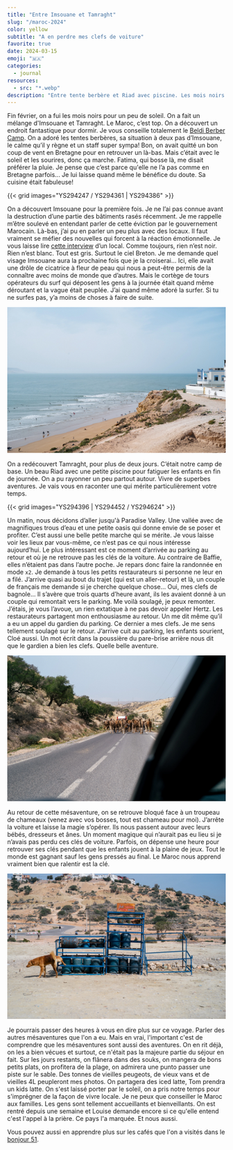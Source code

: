 ```yaml
---
title: "Entre Imsouane et Tamraght"
slug: "/maroc-2024"
color: yellow
subtitle: "A en perdre mes clefs de voiture"
favorite: true
date: 2024-03-15
emoji: "🇲🇦"
categories:
  - journal
resources:
  - src: "*.webp"
description: "Entre tente berbère et Riad avec piscine. Les mois noirs sont meilleurs au soleil. Sauf quand tu paumes les clefs de la voiture de location"
---
```



Fin février, on a fui les mois noirs pour un peu de soleil. On a fait un mélange d'Imsouane et Tamraght. Le Maroc, c’est top. On a découvert un endroit fantastique pour dormir. Je vous conseille totalement le [Beldi Berber Camp](https://www.booking.com/hotel/ma/berber-beldi-camp.fr.html). On a adoré les tentes berbères, sa situation à deux pas d’Imsouane, le calme qu’il y règne et un staff super sympa! Bon, on avait quitté un bon coup de vent en Bretagne pour en retrouver un là-bas. Mais c’était avec le soleil et les sourires, donc ça marche. Fatima, qui bosse là, me disait préférer la pluie. Je pense que c’est parce qu'elle ne l’a pas comme en Bretagne parfois... Je lui laisse quand même le bénéfice du doute. Sa cuisine était fabuleuse! 

{{< grid images="YS294247 / YS294361 | YS294386" >}}

On a découvert Imsouane pour la première fois. Je ne l’ai pas connue avant la destruction d’une partie des bâtiments rasés récemment. Je me rappelle m’être soulevé en entendant parler de cette éviction par le gouvernement Marocain. Là-bas, j’ai pu en parler un peu plus avec des locaux. Il faut vraiment se méfier des nouvelles qui forcent à la réaction émotionnelle. Je vous laisse lire [cette interview](https://climateandboardsports.substack.com/p/no-wanted-to-surf-when-the-bulldozers) d’un local. Comme toujours, rien n’est noir. Rien n’est blanc. Tout est gris. Surtout le ciel Breton. Je me demande quel visage Imsouane aura la prochaine fois que je la croiserai... Ici, elle avait une drôle de cicatrice à fleur de peau qui nous a peut-être permis de la connaître avec moins de monde que d’autres. Mais le cortège de tours opérateurs du surf qui déposent les gens à la journée était quand même déroutant et la vague était peuplée. J’ai quand même adoré la surfer. Si tu ne surfes pas, y’a moins de choses à faire de suite. 

![](YS294341.webp)

On a redécouvert Tamraght, pour plus de deux jours. C’était notre camp de base. Un beau Riad avec une petite piscine pour fatiguer les enfants en fin de journée. On a pu rayonner un peu partout autour. Vivre de superbes aventures. Je vais vous en raconter une qui mérite particulièrement votre temps. 

{{< grid images="YS294396 | YS294452 / YS294624" >}}

Un matin, nous décidons d’aller jusqu'à Paradise Valley. Une vallée avec de magnifiques trous d’eau et une petite oasis qui donne envie de se poser et profiter. C’est aussi une belle petite marche qui se mérite. Je vous laisse voir les lieux par vous-même, ce n’est pas ce qui nous intéresse aujourd’hui. Le plus intéressant est ce moment d’arrivée au parking au retour et où je ne retrouve pas les clés de la voiture. Au contraire de Baffie, elles n’étaient pas dans l’autre poche. Je repars donc faire la randonnée en mode `x2`. Je demande à tous les petits restaurateurs si personne ne leur en a filé. J’arrive quasi au bout du trajet (qui est un aller-retour) et là, un couple de français me demande si je cherche quelque chose... Oui, mes clefs de bagnole... Il s’avère que trois quarts d’heure avant, ils les avaient donné à un couple qui remontait vers le parking. Me voilà soulagé, je peux remonter. J’étais, je vous l’avoue, un rien extatique à ne pas devoir appeler Hertz. Les restaurateurs partagent mon enthousiasme au retour. Un me dit même qu’il a eu un appel du gardien du parking. Ce dernier a mes clefs. Je me sens tellement soulagé sur le retour. J’arrive cuit au parking, les enfants sourient, Cloé aussi. Un mot écrit dans la poussière du pare-brise arrière nous dit que le gardien a bien les clefs. Quelle belle aventure. 

![](YS294898.webp)

Au retour de cette mésaventure, on se retrouve bloqué face à un troupeau de chameaux (venez avec vos bosses, tout est chameau pour moi). J’arrête la voiture et laisse la magie s’opérer. Ils nous passent autour avec leurs bébés, dresseurs et ânes. Un moment magique qui n’aurait pas eu lieu si je n’avais pas perdu ces clés de voiture. Parfois, on dépense une heure pour retrouver ses clés pendant que les enfants jouent à la plaine de jeux. Tout le monde est gagnant sauf les gens pressés au final. Le Maroc nous apprend vraiment bien que ralentir est la clé. 

![](YS295064.webp)

Je pourrais passer des heures à vous en dire plus sur ce voyage. Parler des autres mésaventures que l'on a eu. Mais en vrai, l'important c'est de comprendre que les mésaventures sont aussi des aventures. On en rit déjà, on les a bien vécues et surtout, ce n'était pas la majeure partie du séjour en fait. Sur les jours restants, on flânera dans des souks, on mangera de bons petits plats, on profitera de la plage, on admirera une punto passer une piste sur le sable. Des tonnes de vieilles peugeots, de vieux vans et de vieilles 4L peupleront mes photos. On partagera des iced latte, Tom prendra un kids latte. On s'est laissé porter par le soleil, on a pris notre temps pour s'imprégner de la façon de vivre locale. Je ne peux que conseiller le Maroc aux familles. Les gens sont tellement accueillants et bienveillants. On est rentré depuis une semaine et Louise demande encore si ce qu'elle entend c'est l'appel à la prière. Ce pays l'a marquée. Et nous aussi. 

Vous pouvez aussi en apprendre plus sur les cafés que l'on a visités dans le [bonjour 51](/bonjour/51).